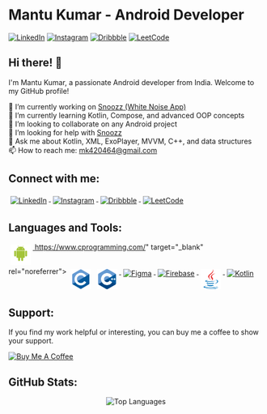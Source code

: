 # Mantu Kumar - Android Developer

[![LinkedIn](https://img.shields.io/badge/LinkedIn-Connect-blue?style=flat&logo=linkedin)](https://linkedin.com/in/mantu-kumar-ojha)
[![Instagram](https://img.shields.io/badge/Instagram-Follow-orange?style=flat&logo=instagram)](https://instagram.com/th3kumar)
[![Dribbble](https://img.shields.io/badge/Dribbble-Check%20out-red?style=flat&logo=dribbble)](https://dribbble.com/th3kumar)
[![LeetCode](https://img.shields.io/badge/LeetCode-Solve-brightgreen?style=flat&logo=leetcode)](https://www.leetcode.com/mk420464)

## Hi there! 👋

I'm Mantu Kumar, a passionate Android developer from India. Welcome to my GitHub profile!

🔭 I’m currently working on [Snoozz (White Noise App)](https://github.com/th3kumar/Snoozz-Sleeping-Buddy)  
🌱 I’m currently learning Kotlin, Compose, and advanced OOP concepts  
👯 I’m looking to collaborate on any Android project  
🤝 I’m looking for help with [Snoozz](https://github.com/th3kumar/Snoozz-Sleeping-Buddy)  
💬 Ask me about Kotlin, XML, ExoPlayer, MVVM, C++, and data structures  
📫 How to reach me: [mk420464@gmail.com](mailto:mk420464@gmail.com)

## Connect with me:

<p align="left">
  <a href="https://linkedin.com/in/mantu-kumar-ojha" target="_blank">
    <img src="https://raw.githubusercontent.com/rahuldkjain/github-profile-readme-generator/master/src/images/icons/Social/linked-in-alt.svg" alt="LinkedIn" height="30" width="40" style="vertical-align:top; margin:4px"/>
  </a>
  <a href="https://instagram.com/th3kumar" target="_blank">
    <img src="https://raw.githubusercontent.com/rahuldkjain/github-profile-readme-generator/master/src/images/icons/Social/instagram.svg" alt="Instagram" height="30" width="40" style="vertical-align:top; margin:4px"/>
  </a>
  <a href="https://dribbble.com/th3kumar" target="_blank">
    <img src="https://raw.githubusercontent.com/rahuldkjain/github-profile-readme-generator/master/src/images/icons/Social/dribbble.svg" alt="Dribbble" height="30" width="40" style="vertical-align:top; margin:4px"/>
  </a>
  <a href="https://www.leetcode.com/mk420464" target="_blank">
    <img src="https://raw.githubusercontent.com/rahuldkjain/github-profile-readme-generator/master/src/images/icons/Social/leet-code.svg" alt="LeetCode" height="30" width="40" style="vertical-align:top; margin:4px"/>
  </a>
</p>

## Languages and Tools:

<p align="left">
  <a href="https://developer.android.com" target="_blank" rel="noreferrer">
    <img src="https://raw.githubusercontent.com/devicons/devicon/master/icons/android/android-original-wordmark.svg" alt="Android" width="40" height="40" style="vertical-align:top; margin:4px"/>
  </a>
  <a href="

https://www.cprogramming.com/" target="_blank" rel="noreferrer">
    <img src="https://raw.githubusercontent.com/devicons/devicon/master/icons/c/c-original.svg" alt="C" width="40" height="40" style="vertical-align:top; margin:4px"/>
  </a>
  <a href="https://www.w3schools.com/cpp/" target="_blank" rel="noreferrer">
    <img src="https://raw.githubusercontent.com/devicons/devicon/master/icons/cplusplus/cplusplus-original.svg" alt="C++" width="40" height="40" style="vertical-align:top; margin:4px"/>
  </a>
  <a href="https://www.figma.com/" target="_blank" rel="noreferrer">
    <img src="https://www.vectorlogo.zone/logos/figma/figma-icon.svg" alt="Figma" width="40" height="40" style="vertical-align:top; margin:4px"/>
  </a>
  <a href="https://firebase.google.com/" target="_blank" rel="noreferrer">
    <img src="https://www.vectorlogo.zone/logos/firebase/firebase-icon.svg" alt="Firebase" width="40" height="40" style="vertical-align:top; margin:4px"/>
  </a>
  <a href="https://www.java.com" target="_blank" rel="noreferrer">
    <img src="https://raw.githubusercontent.com/devicons/devicon/master/icons/java/java-original.svg" alt="Java" width="40" height="40" style="vertical-align:top; margin:4px"/>
  </a>
  <a href="https://kotlinlang.org" target="_blank" rel="noreferrer">
    <img src="https://www.vectorlogo.zone/logos/kotlinlang/kotlinlang-icon.svg" alt="Kotlin" width="40" height="40" style="vertical-align:top; margin:4px"/>
  </a>
</p>

## Support:

If you find my work helpful or interesting, you can buy me a coffee to show your support.

[![Buy Me A Coffee](https://cdn.buymeacoffee.com/buttons/v2/default-yellow.png)](https://www.buymeacoffee.com/mantukumar)

## GitHub Stats:

<p align="center">
  <img src="https://github-readme-stats.vercel.app/api/top-langs?username=th3kumar&show_icons=true&locale=en&layout=compact" alt="Top Languages" />
</p>

<!-- 
**th3kumar/th3kumar** is a ✨ special ✨ repository because its `README.md` (this file) appears on your GitHub profile.
Here are some ideas to get you started:
- 🔭 I’m currently working on ...
- 🌱 I’m currently learning ...
- 👯 I’m looking to collaborate on ...
- 🤔 I’m looking for help with ...
- 💬 Ask me about ...
- 📫 How to reach me: ...
- 😄 Pronouns: ...
- ⚡ Fun fact: ...
-->
